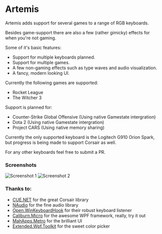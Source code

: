 # Artemis
Artemis adds support for several games to a range of RGB keyboards.

Besides game-support there are also a few (rather gimicky) effects for when you're not gaming. 

Some of it's basic features:

 * Support for multiple keyboards planned.
 * Support for multiple games.
 * A few non-gaming effects such as type waves and audio visualization.
 * A fancy, modern looking UI.


Currently the following games are supported:

 * Rocket League
 * The Witcher 3

Support is planned for:
 * Counter-Strike Global Offensive (Using native Gamestate intergration)
 * Dota 2 (Using native Gamestate intergration)
 * Project CARS (Using native memory sharing)

Currently the only supported keyboard is the Logitech G910 Orion Spark, but progress is being made to support Corsair as well.

For any other keyboards feel free to submit a PR.

### Screenshots
![Screenshot 1](http://i.imgur.com/mq8i4ht.png)
![Screenshot 2](http://i.imgur.com/Z2RkiTE.png)


### Thanks to:

 * [CUE.NET](https://github.com/DarthAffe/CUE.NET) for the great Corsair library
 * [NAudio](http://naudio.codeplex.com/) for the fine audio library
 * [Open.WinKeyboardHook](Open.WinKeyboardHook) for their robust keyboard listener
 * [Caliburn.Micro](http://caliburnmicro.com/) for the awesome WPF framework, really, try it out
 * [MahApps.Metro](https://github.com/MahApps/MahApps.Metro) for the brilliant UI
 * [Extended.Wpf.Toolkit](http://wpftoolkit.codeplex.com/) for the sweet color picker
